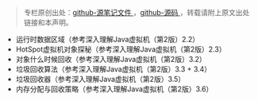 
> 专栏原创出处：[github-源笔记文件 ](https://github.com/GourdErwa/review-notes/tree/master/language/java-jvm) ，[github-源码 ](https://github.com/GourdErwa/java-advanced/tree/master/java-jvm)，转载请附上原文出处链接和本声明。

- 运行时数据区域（参考深入理解Java虚拟机（第2版）2.2）
- HotSpot虚拟机对象探秘（参考深入理解Java虚拟机（第2版）2.3）
- 对象什么时候回收（参考深入理解Java虚拟机（第2版）3.2）
- 垃圾回收算法（参考深入理解Java虚拟机（第2版）3.3 + 3.4）
- 垃圾回收器（参考深入理解Java虚拟机（第2版）3.5）
- 内存分配与回收策略（参考深入理解Java虚拟机（第2版）3.6）

